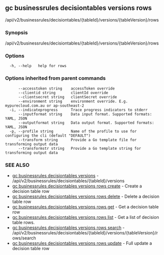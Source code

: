 ## gc businessrules decisiontables versions rows

/api/v2/businessrules/decisiontables/{tableId}/versions/{tableVersion}/rows

### Synopsis

/api/v2/businessrules/decisiontables/{tableId}/versions/{tableVersion}/rows

### Options

```
  -h, --help   help for rows
```

### Options inherited from parent commands

```
      --accesstoken string    accessToken override
      --clientid string       clientId override
      --clientsecret string   clientSecret override
      --environment string    environment override. E.g. mypurecloud.com.au or ap-southeast-2
  -i, --indicateprogress      Trace progress indicators to stderr
      --inputformat string    Data input format. Supported formats: YAML, JSON
      --outputformat string   Data output format. Supported formats: YAML, JSON
  -p, --profile string        Name of the profile to use for configuring the cli (default "DEFAULT")
      --transform string      Provide a Go template file for transforming output data
      --transformstr string   Provide a Go template string for transforming output data
```

### SEE ALSO

* [gc businessrules decisiontables versions](gc_businessrules_decisiontables_versions.html)	 - /api/v2/businessrules/decisiontables/{tableId}/versions
* [gc businessrules decisiontables versions rows create](gc_businessrules_decisiontables_versions_rows_create.html)	 - Create a decision table row
* [gc businessrules decisiontables versions rows delete](gc_businessrules_decisiontables_versions_rows_delete.html)	 - Delete a decision table row
* [gc businessrules decisiontables versions rows get](gc_businessrules_decisiontables_versions_rows_get.html)	 - Get a decision table row
* [gc businessrules decisiontables versions rows list](gc_businessrules_decisiontables_versions_rows_list.html)	 - Get a list of decision table rows.
* [gc businessrules decisiontables versions rows search](gc_businessrules_decisiontables_versions_rows_search.html)	 - /api/v2/businessrules/decisiontables/{tableId}/versions/{tableVersion}/rows/search
* [gc businessrules decisiontables versions rows update](gc_businessrules_decisiontables_versions_rows_update.html)	 - Full update a decision table row



